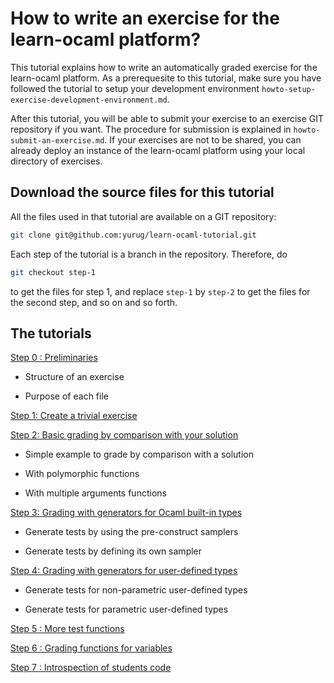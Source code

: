 How to write an exercise for the learn-ocaml platform?
======================================================

This tutorial explains how to write an automatically graded exercise
for the learn-ocaml platform. As a prerequesite to this tutorial, make
sure you have followed the tutorial to setup your development
environment `howto-setup-exercise-development-environment.md`.

After this tutorial, you will be able to submit your exercise to an
exercise GIT repository if you want. The procedure for submission is
explained in `howto-submit-an-exercise.md`. If your exercises are not
to be shared, you can already deploy an instance of the learn-ocaml
platform using your local directory of exercises.


## Download the source files for this tutorial

All the files used in that tutorial are available on a GIT repository:

```bash
git clone git@github.com:yurug/learn-ocaml-tutorial.git
```

Each step of the tutorial is a branch in the repository. Therefore,
do

```bash
git checkout step-1
```

to get the files for step 1, and replace `step-1` by `step-2` to
get the files for the second step, and so on and so forth.

## The tutorials
[Step 0 : Preliminaries](../tutorials/step-0)
	
- Structure of an exercise
	
- Purpose of each file
	
[Step 1: Create a trivial exercise](../tutorials/step-1)
      
[Step 2: Basic grading by comparison with your solution](../tutorials/step-2)

- Simple example to grade by comparison with a solution

- With polymorphic functions

- With multiple arguments functions

[Step 3: Grading with generators for Ocaml built-in types](../tutorials/step-3)

- Generate tests by using the pre-construct samplers 

- Generate tests by defining its own sampler 

[Step 4: Grading with generators for user-defined types](../tutorials/step-4)

- Generate tests for non-parametric user-defined types 
	
- Generate tests for parametric user-defined types 

[Step 5 : More test functions](../tutorials/step-5)
	
[Step 6 : Grading functions for variables](../tutorials/step-6)
	
[Step 7 : Introspection of students code](../tutorials/step-7)
    
